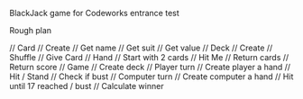 BlackJack game for Codeworks entrance test

Rough plan

// Card
//	Create 
//	Get name
//	Get suit
//	Get value
// Deck
//	Create
//	Shuffle
//	Give Card
// Hand
//	Start with 2 cards
// 	Hit Me
//	Return cards
//	Return score
// Game
//	Create deck
//	Player turn
//		Create player a hand
//		Hit / Stand
//		Check if bust
//	Computer turn
//		Create computer a hand
//		Hit until 17 reached / bust
//	Calculate winner